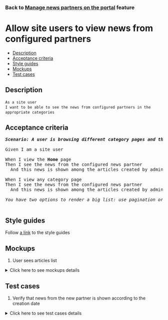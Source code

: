 ### Back to [Manage news partners on the portal](../../README.md) feature

# Allow site users to view news from configured partners

- [Description](#description)
- [Acceptance criteria](#acceptance-criteria)
- [Style guides](#style-guides)
- [Mockups](#mockups)
- [Test cases](#test-cases)

## Description

    As a site user
    I want to be able to see the news from configured partners in the appropriate categories

## Acceptance criteria

<pre>
<b><i>Scenario: A user is browsing different category pages and the Home page</i></b>

Given I am a site user

When I view the <b>Home</b> page
Then I see the news from the configured news partner
  And this news is shown among the articles created by admin according to the creation date

When I view any category page
Then I see the news from the configured news partner
  And this news is shown among the articles created by admin according to the creation date

<i>You have two options to render a big list: use pagination or infinite scroll</i>

</pre>

## Style guides

Follow [a link](https://www.figma.com/proto/0zkkf5WC77OSpvyD6YXpFE/Style-guides?page-id=0%3A1&node-id=19%3A5368&viewport=266%2C48%2C0.54&scaling=min-zoom&starting-point-node-id=19%3A5368) to the style guides

## Mockups

1. User sees articles list

<details>
  <summary>Click here to see mockups details</summary>

![User user sees articles list](/web_application_features/manage_news_partners/images/user_side_articles_list.png)

</details>

## Test cases

1. Verify that news from the new partner is shown according to the creation date

<details>
  <summary>Click here to see test cases details</summary>

### **#1. Verify that news from the new partner is shown according to the creation date**

|Preconditions|Steps|Expected result
--------------|-----|----------
|- There is some partner added</br>- There are some categories selected for the news partner|1) Examine the <b>Home</b> page</br>2) Go to the category for which news partner is configured</br>3) Go to the category for which news partner is not configured|1) There is news from the news partner configured. News from the partner is shown among the articles created by admin according to the creation date</br>2) There is news from the news partner configured which is related to this category. News from a partner is shown among the articles created by admin according to the creation date</br>3) There is no news from the news partner configured|
</details>
